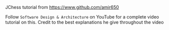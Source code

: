 JChess tutorial from https://www.github.com/amir650

Follow `Software Design & Architecture` on YouTube for a complete video tutorial on this.
Credit to the best explanations he give throughout the video
